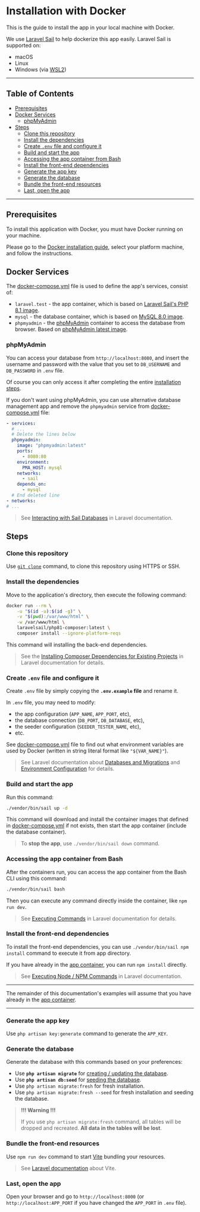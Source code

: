 <h1>Installation with Docker</h1>

This is the guide to install the app in your local machine with Docker.

We use [Laravel Sail](https://laravel.com/docs/9.x/sail) to help dockerize this app easily. Laravel Sail is supported on:
- macOS
- Linux
- Windows (via [WSL2](https://learn.microsoft.com/en-us/windows/wsl))

---

<h2>Table of Contents</h2>

- [Prerequisites](#prerequisites)
- [Docker Services](#docker-services)
  - [phpMyAdmin](#phpmyadmin)
- [Steps](#steps)
  - [Clone this repository](#clone-this-repository)
  - [Install the dependencies](#install-the-dependencies)
  - [Create `.env` file and configure it](#create-env-file-and-configure-it)
  - [Build and start the app](#build-and-start-the-app)
  - [Accessing the app container from Bash](#accessing-the-app-container-from-bash)
  - [Install the front-end dependencies](#install-the-front-end-dependencies)
  - [Generate the app key](#generate-the-app-key)
  - [Generate the database](#generate-the-database)
  - [Bundle the front-end resources](#bundle-the-front-end-resources)
  - [Last, open the app](#last-open-the-app)

---

## Prerequisites

To install this application with Docker, you must have Docker running on your machine.

Please go to the [Docker installation guide](https://docs.docker.com/engine/install), select your platform machine, and follow the instructions.

## Docker Services

The [docker-compose.yml](../docker-compose.yml) file is used to define the app's services, consist of:

- `laravel.test` - the app container, which is based on [Laravel Sail's PHP 8.1 image](https://hub.docker.com/r/laravelsail/php81-composer).
- `mysql` - the database container,  which is based on [MySQL 8.0 image](https://hub.docker.com/_/mysql/tags?name=8).
- `phpmyadmin` - the [phpMyAdmin](https://www.phpmyadmin.net) container to access the database from browser. Based on [phpMyAdmin latest image](https://hub.docker.com/_/phpmyadmin).

### phpMyAdmin

You can access your database from `http://localhost:8080`, and insert the username and password with the value that you set to `DB_USERNAME` and `DB_PASSWORD` in `.env` file.

Of course you can only access it after completing the entire [installation steps](#steps).

If you don't want using phpMyAdmin, you can use alternative database management app and remove the `phpmyadmin` service from [docker-compose.yml](../docker-compose.yml) file:

```yml
- services:
  # ...
  # Delete the lines below
  phpmyadmin:
    image: "phpmyadmin:latest"
    ports:
      - 8080:80
    environment:
      PMA_HOST: mysql
    networks:
      - sail
    depends_on:
      - mysql
  # End deleted line
- networks:
# ...
```

> See [Interacting with Sail Databases](https://laravel.com/docs/9.x/sail#interacting-with-sail-databases) in Laravel documentation.

## Steps

### Clone this repository

Use [`git clone`](https://www.git-scm.com/docs/git-clone) command, to clone this repository using HTTPS or SSH.

### Install the dependencies

Move to the application's directory, then execute the following command:

```bash
docker run --rm \
    -u "$(id -u):$(id -g)" \
    -v "$(pwd):/var/www/html" \
    -w /var/www/html \
    laravelsail/php81-composer:latest \
    composer install --ignore-platform-reqs
```

This command will installing the back-end dependencies.

> See the [Installing Composer Dependencies for Existing Projects](https://laravel.com/docs/9.x/sail#installing-composer-dependencies-for-existing-projects) in Laravel documentation for details.

### Create `.env` file and configure it

Create `.env` file by simply copying the **`.env.example` file** and rename it.

In `.env` file, you may need to modify:

- the app configuration (`APP_NAME`, `APP_PORT`, etc),
- the database connection (`DB_PORT`, `DB_DATABASE`, etc),
- the seeder configuration (`SEEDER_TESTER_NAME`, etc),
- etc.

See [docker-compose.yml](../docker-compose.yml) file to find out what environment variables are used by Docker (written in string literal format like `"${VAR_NAME}"`).

> See Laravel documentation about [Databases and Migrations](https://laravel.com/docs/9.x/#databases-and-migrations) and [Environment Configuration](https://laravel.com/docs/9.x/configuration#environment-configuration) for details.

### Build and start the app

Run this command:

```bash
./vendor/bin/sail up -d
```

This command will download and install the container images that defined in [docker-compose.yml](../docker-compose.yml) if not exists, then start the app container (include the database container).

> To **stop the app**, use `./vendor/bin/sail down` command.

### Accessing the app container from Bash

After the containers run, you can access the app container from the Bash CLI using this command:

```bash
./vendor/bin/sail bash
```

Then you can execute any command directly inside the container, like `npm run dev`.

> See [Executing Commands](https://laravel.com/docs/9.x/sail#executing-sail-commands) in Laravel documentation for details.

### Install the front-end dependencies

To install the front-end dependencies, you can use `./vendor/bin/sail npm install` command to execute it from app directory.

If you have already in the [app container](#accessing-the-app-container-from-bash), you can run `npm install` directly.

> See [Executing Node / NPM Commands](https://laravel.com/docs/9.x/sail#executing-node-npm-commands) in Laravel documentation.

---

The remainder of this documentation's examples will assume that you have already in the [app container](#accessing-the-app-container-from-bash).

---

### Generate the app key

Use `php artisan key:generate` command to generate the `APP_KEY`.

### Generate the database

Generate the database with this commands based on your preferences:

- Use **`php artisan migrate`** for [creating / updating the database](https://laravel.com/docs/9.x/migrations).
- Use **`php artisan db:seed`** for [seeding the database](https://laravel.com/docs/9.x/seeding#running-seeders).
- Use `php artisan migrate:fresh` for fresh installation.
- Use `php artisan migrate:fresh --seed` for fresh installation and seeding the database.

> **!!! Warning !!!**
>
> If you use `php artisan migrate:fresh` command, all tables will be dropped and recreated. **All data in the tables will be lost**.

### Bundle the front-end resources

Use `npm run dev` command to start [Vite](https://vitejs.dev) bundling your resources.

> See [Laravel documentation](https://laravel.com/docs/9.x/vite) about Vite.

### Last, open the app

Open your browser and go to `http://localhost:8000` (or `http://localhost:APP_PORT` if you have changed the `APP_PORT` in `.env` file).
